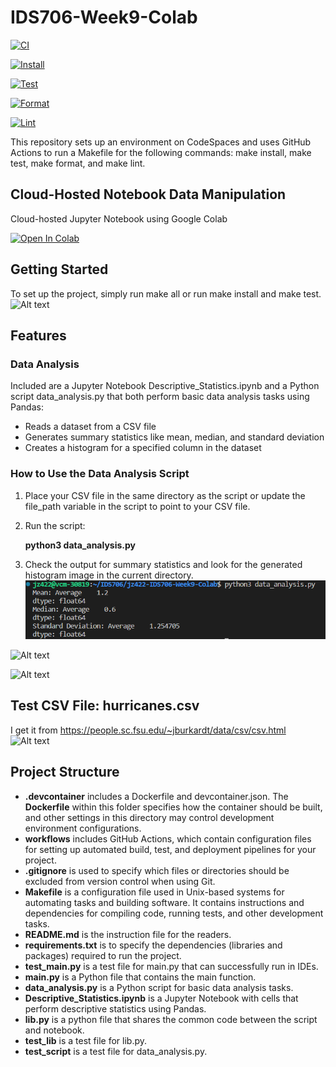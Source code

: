 # IDS706-Week9-Colab
[![CI](https://github.com/Jingzhi-cyber/jz422-IDS706-Week9-Colab/actions/workflows/cicd.yml/badge.svg)](https://github.com/Jingzhi-cyber/jz422-IDS706-Week9-Colab/actions/workflows/cicd.yml)

[![Install](https://github.com/Jingzhi-cyber/jz422-IDS706-Week9-Colab/actions/workflows/install.yml/badge.svg)](https://github.com/Jingzhi-cyber/jz422-IDS706-Week9-Colab/actions/workflows/install.yml)

[![Test](https://github.com/Jingzhi-cyber/jz422-IDS706-Week9-Colab/actions/workflows/lint.yml/badge.svg)](https://github.com/Jingzhi-cyber/jz422-IDS706-Week9-Colab/actions/workflows/lint.yml)

[![Format](https://github.com/Jingzhi-cyber/jz422-IDS706-Week9-Colab/actions/workflows/format.yml/badge.svg)](https://github.com/Jingzhi-cyber/jz422-IDS706-Week9-Colab/actions/workflows/format.yml)

[![Lint](https://github.com/Jingzhi-cyber/jz422-IDS706-Week9-Colab/actions/workflows/test.yml/badge.svg)](https://github.com/Jingzhi-cyber/jz422-IDS706-Week9-Colab/actions/workflows/test.yml)


This repository sets up an environment on CodeSpaces and uses GitHub Actions to run a Makefile for the following commands: make install, make test, make format, and make lint.

## Cloud-Hosted Notebook Data Manipulation
Cloud-hosted Jupyter Notebook using Google Colab

[![Open In Colab](https://colab.research.google.com/assets/colab-badge.svg)](https://colab.research.google.com/github/Jingzhi-cyber/jz422-IDS706-Week9-Colab/blob/main/Descriptive_Statistics.ipynb)

## Getting Started
To set up the project, simply run make all or run make install and make test.
![Alt text](image_make.png)

## Features
### Data Analysis
Included are a Jupyter Notebook Descriptive_Statistics.ipynb and a Python script data_analysis.py that both perform basic data analysis tasks using Pandas:

- Reads a dataset from a CSV file
- Generates summary statistics like mean, median, and standard deviation
- Creates a histogram for a specified column in the dataset

### How to Use the Data Analysis Script
1. Place your CSV file in the same directory as the script or update the file_path variable in the script to point to your CSV file.
2. Run the script:

    **python3 data_analysis.py**

3. Check the output for summary statistics and look for the generated histogram image in the current directory.
![Alt text](image_terminal.png)

![Alt text](Average_histogram.png)

![Alt text](image_report.png)

## Test CSV File: hurricanes.csv

I get it from <https://people.sc.fsu.edu/~jburkardt/data/csv/csv.html>
![Alt text](image_csv.png)

## Project Structure
- **.devcontainer** includes a Dockerfile and devcontainer.json. The **Dockerfile** within this folder specifies how the container should be built, and other settings in this directory may control development environment configurations.
- **workflows** includes GitHub Actions, which contain configuration files for setting up automated build, test, and deployment pipelines for your project.
- **.gitignore** is used to specify which files or directories should be excluded from version control when using Git.
- **Makefile** is a configuration file used in Unix-based systems for automating tasks and building software. It contains instructions and dependencies for compiling code, running tests, and other development tasks.
- **README.md** is the instruction file for the readers.
- **requirements.txt** is to specify the dependencies (libraries and packages) required to run the project.
- **test_main.py** is a test file for main.py that can successfully run in IDEs.
- **main.py** is a Python file that contains the main function.
- **data_analysis.py** is a Python script for basic data analysis tasks.
- **Descriptive_Statistics.ipynb** is a Jupyter Notebook with cells that perform descriptive statistics using Pandas.
- **lib.py** is a python file that shares the common code between the script and notebook.
- **test_lib** is a test file for lib.py.
- **test_script** is a test file for data_analysis.py.



